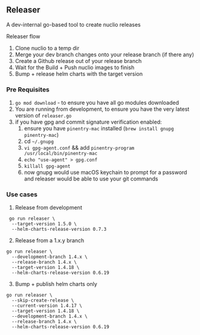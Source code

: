 ## Releaser

A dev-internal go-based tool to create nuclio releases

Releaser flow

1. Clone nuclio to a temp dir
2. Merge your dev branch changes onto your release branch (if there any)
3. Create a Github release out of your release branch
4. Wait for the Build + Push nuclio images to finish
6. Bump + release helm charts with the target version


### Pre Requisites

1. `go mod download` - to ensure you have all go modules downloaded
2. You are running from development, to ensure you have the very latest version of `releaser.go`
3. if you have gpg and commit signature verification enabled:
   1. ensure you have `pinentry-mac` installed (`brew install gnupg pinentry-mac`)
   2. cd `~/.gnupg`
   3. `vi gpg-agent.conf` && add `pinentry-program /usr/local/bin/pinentry-mac`
   4. `echo "use-agent" > gpg.conf`
   5. `killall gpg-agent`
   6. now gnupg would use macOS keychain to prompt for a password and releaser would be able to use your git commands


### Use cases

1. Release from development

```shell script
 go run releaser \
  --target-version 1.5.0 \
  --helm-charts-release-version 0.7.3
```

2. Release from a 1.x.y branch

```shell script
go run releaser \
  --development-branch 1.4.x \
  --release-branch 1.4.x \
  --target-version 1.4.18 \
  --helm-charts-release-version 0.6.19
```

3. Bump + publish helm charts only

```shell script
go run releaser \
  --skip-create-release \
  --current-version 1.4.17 \
  --target-version 1.4.18 \
  --development-branch 1.4.x \
  --release-branch 1.4.x \
  --helm-charts-release-version 0.6.19
``` 
